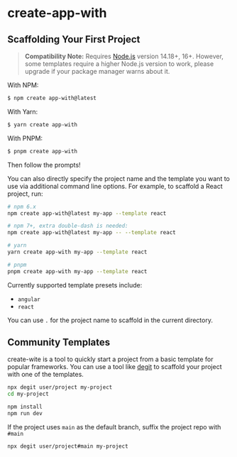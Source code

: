 # create-app-with

## Scaffolding Your First Project

> **Compatibility Note:**
> Requires [Node.js](https://nodejs.org/en/) version 14.18+, 16+. However, some templates require a higher Node.js version to work, please upgrade if your package manager warns about it.

With NPM:

```bash
$ npm create app-with@latest
```

With Yarn:

```bash
$ yarn create app-with
```

With PNPM:

```bash
$ pnpm create app-with
```

Then follow the prompts!

You can also directly specify the project name and the template you want to use via additional command line options. For example, to scaffold a React project, run:

```bash
# npm 6.x
npm create app-with@latest my-app --template react

# npm 7+, extra double-dash is needed:
npm create app-with@latest my-app -- --template react

# yarn
yarn create app-with my-app --template react

# pnpm
pnpm create app-with my-app --template react
```

Currently supported template presets include:

- `angular`
- `react`

You can use `.` for the project name to scaffold in the current directory.

## Community Templates

create-wite is a tool to quickly start a project from a basic template for popular frameworks. You can use a tool like [degit](https://github.com/Rich-Harris/degit) to scaffold your project with one of the templates.

```bash
npx degit user/project my-project
cd my-project

npm install
npm run dev
```

If the project uses `main` as the default branch, suffix the project repo with `#main`

```bash
npx degit user/project#main my-project
```
